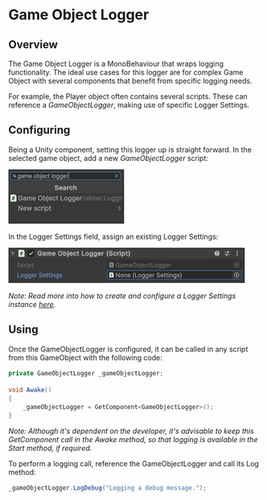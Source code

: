 # Game Object Logger

## Overview

The Game Object Logger is a MonoBehaviour that wraps logging functionality. The ideal use cases for this logger are for complex Game Object with several components that benefit from specific logging needs. 

For example, the Player object often contains several scripts. These can reference a _GameObjectLogger_, making use of specific Logger Settings.

## Configuring

Being a Unity component, setting this logger up is straight forward. In the selected game object, add a new _GameObjectLogger_ script:

![Adding a Game Object Logge component to a Game Object](/images/gameobjectlogger-tutorial1.png)

In the Logger Settings field, assign an existing Logger Settings:

![A](/images/gameobjectlogger-tutorial2.png)

_Note: Read more into how to create and configure a Logger Settings instance [here](../settings/logger-settings.md)._

## Using

Once the GameObjectLogger is configured, it can be called in any script from this GameObject with the following code:

```c#
private GameObjectLogger _gameObjectLogger;

void Awake()
{
    _gameObjectLogger = GetComponent<GameObjectLogger>();
}
```

_Note: Although it's dependent on the developer, it's advisable to keep this GetComponent call in the Awake method, so that logging is available in the Start method, if required._

To perform a logging call, reference the GameObjectLogger and call its Log method:

```c#
_gameObjectLogger.LogDebug("Logging a debug message.");
```